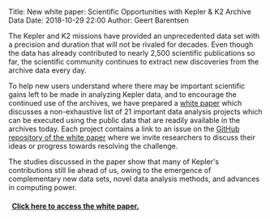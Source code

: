 Title: New white paper: Scientific Opportunities with Kepler & K2 Archive Data
Date: 2018-10-29 22:00
Author: Geert Barentsen

The Kepler and K2 missions have provided an unprecedented data set with a precision and duration that will not be rivaled for decades. Even though the data has already contributed to nearly 2,500 scientific publications so far, the scientific community continues to extract new discoveries from the archive data every day.

To help new users understand where there may be important scientific gains left to be made in analyzing Kepler data, and to encourage the continued use of the archives, we have prepared a [white paper](https://github.com/KeplerGO/ScientificOpportunities/raw/master/paper/paper.pdf) which discusses a non-exhaustive list of 21 important data analysis projects which can be executed using the public data that are readily available in the archives today. Each project contains a link to an issue on the [GitHub repository of the white paper](https://github.com/KeplerGO/ScientificOpportunities) where we invite researchers to discuss their ideas or progress towards resolving the challenge.

The studies discussed in the paper show that many of Kepler's contributions still lie ahead of us, owing to the emergence of complementary new data sets, novel data analysis methods, and advances in computing power.

#### <i class="fa fa-file fa-lg" style="margin-top:0.5em; margin-bottom:0.5em;"></i>&nbsp;&nbsp;[Click here to access the white paper.](https://github.com/KeplerGO/ScientificOpportunities/raw/master/paper/paper.pdf)
